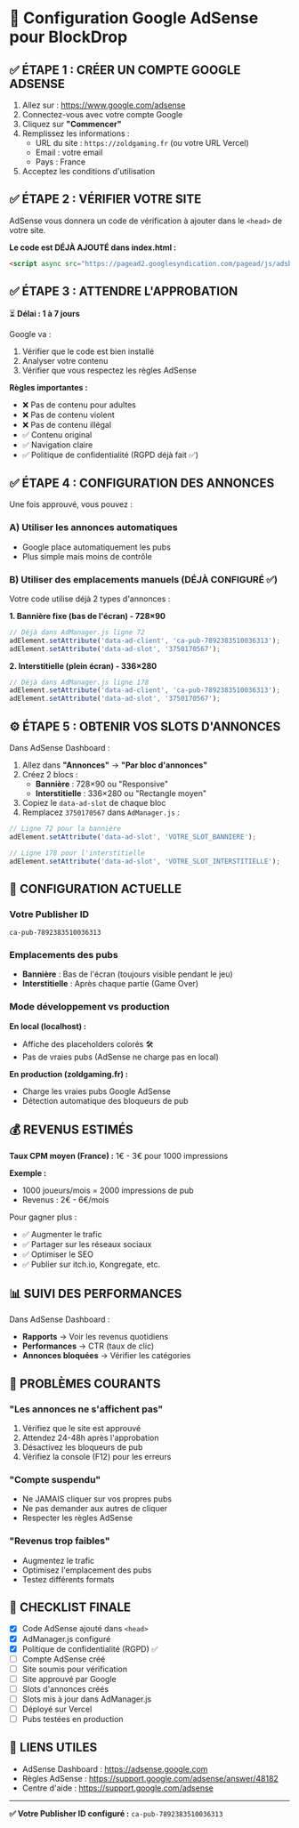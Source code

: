 # 📢 Configuration Google AdSense pour BlockDrop

## ✅ ÉTAPE 1 : CRÉER UN COMPTE GOOGLE ADSENSE

1. Allez sur : https://www.google.com/adsense
2. Connectez-vous avec votre compte Google
3. Cliquez sur **"Commencer"**
4. Remplissez les informations :
   - URL du site : `https://zoldgaming.fr` (ou votre URL Vercel)
   - Email : votre email
   - Pays : France
5. Acceptez les conditions d'utilisation

## ✅ ÉTAPE 2 : VÉRIFIER VOTRE SITE

AdSense vous donnera un code de vérification à ajouter dans le `<head>` de votre site.

**Le code est DÉJÀ AJOUTÉ dans index.html :**
```html
<script async src="https://pagead2.googlesyndication.com/pagead/js/adsbygoogle.js?client=ca-pub-7892383510036313" crossorigin="anonymous"></script>
```

## ✅ ÉTAPE 3 : ATTENDRE L'APPROBATION

⏳ **Délai : 1 à 7 jours**

Google va :
1. Vérifier que le code est bien installé
2. Analyser votre contenu
3. Vérifier que vous respectez les règles AdSense

**Règles importantes :**
- ❌ Pas de contenu pour adultes
- ❌ Pas de contenu violent
- ❌ Pas de contenu illégal
- ✅ Contenu original
- ✅ Navigation claire
- ✅ Politique de confidentialité (RGPD déjà fait ✅)

## ✅ ÉTAPE 4 : CONFIGURATION DES ANNONCES

Une fois approuvé, vous pouvez :

### A) Utiliser les annonces automatiques
- Google place automatiquement les pubs
- Plus simple mais moins de contrôle

### B) Utiliser des emplacements manuels (DÉJÀ CONFIGURÉ ✅)
Votre code utilise déjà 2 types d'annonces :

**1. Bannière fixe (bas de l'écran) - 728×90**
```javascript
// Déjà dans AdManager.js ligne 72
adElement.setAttribute('data-ad-client', 'ca-pub-7892383510036313');
adElement.setAttribute('data-ad-slot', '3750170567');
```

**2. Interstitielle (plein écran) - 336×280**
```javascript
// Déjà dans AdManager.js ligne 178
adElement.setAttribute('data-ad-client', 'ca-pub-7892383510036313');
adElement.setAttribute('data-ad-slot', '3750170567');
```

## ⚙️ ÉTAPE 5 : OBTENIR VOS SLOTS D'ANNONCES

Dans AdSense Dashboard :
1. Allez dans **"Annonces"** → **"Par bloc d'annonces"**
2. Créez 2 blocs :
   - **Bannière** : 728×90 ou "Responsive"
   - **Interstitielle** : 336×280 ou "Rectangle moyen"
3. Copiez le `data-ad-slot` de chaque bloc
4. Remplacez `3750170567` dans `AdManager.js` :

```javascript
// Ligne 72 pour la bannière
adElement.setAttribute('data-ad-slot', 'VOTRE_SLOT_BANNIERE');

// Ligne 178 pour l'interstitielle
adElement.setAttribute('data-ad-slot', 'VOTRE_SLOT_INTERSTITIELLE');
```

## 🔧 CONFIGURATION ACTUELLE

### Votre Publisher ID
```
ca-pub-7892383510036313
```

### Emplacements des pubs
- **Bannière** : Bas de l'écran (toujours visible pendant le jeu)
- **Interstitielle** : Après chaque partie (Game Over)

### Mode développement vs production

**En local (localhost) :**
- Affiche des placeholders colorés 🛠️
- Pas de vraies pubs (AdSense ne charge pas en local)

**En production (zoldgaming.fr) :**
- Charge les vraies pubs Google AdSense
- Détection automatique des bloqueurs de pub

## 💰 REVENUS ESTIMÉS

**Taux CPM moyen (France) :** 1€ - 3€ pour 1000 impressions

**Exemple :**
- 1000 joueurs/mois = 2000 impressions de pub
- Revenus : 2€ - 6€/mois

Pour gagner plus :
- ✅ Augmenter le trafic
- ✅ Partager sur les réseaux sociaux
- ✅ Optimiser le SEO
- ✅ Publier sur itch.io, Kongregate, etc.

## 📊 SUIVI DES PERFORMANCES

Dans AdSense Dashboard :
- **Rapports** → Voir les revenus quotidiens
- **Performances** → CTR (taux de clic)
- **Annonces bloquées** → Vérifier les catégories

## 🚨 PROBLÈMES COURANTS

### "Les annonces ne s'affichent pas"
1. Vérifiez que le site est approuvé
2. Attendez 24-48h après l'approbation
3. Désactivez les bloqueurs de pub
4. Vérifiez la console (F12) pour les erreurs

### "Compte suspendu"
- Ne JAMAIS cliquer sur vos propres pubs
- Ne pas demander aux autres de cliquer
- Respecter les règles AdSense

### "Revenus trop faibles"
- Augmentez le trafic
- Optimisez l'emplacement des pubs
- Testez différents formats

## 📝 CHECKLIST FINALE

- [x] Code AdSense ajouté dans `<head>`
- [x] AdManager.js configuré
- [x] Politique de confidentialité (RGPD) ✅
- [ ] Compte AdSense créé
- [ ] Site soumis pour vérification
- [ ] Site approuvé par Google
- [ ] Slots d'annonces créés
- [ ] Slots mis à jour dans AdManager.js
- [ ] Déployé sur Vercel
- [ ] Pubs testées en production

## 🔗 LIENS UTILES

- AdSense Dashboard : https://adsense.google.com
- Règles AdSense : https://support.google.com/adsense/answer/48182
- Centre d'aide : https://support.google.com/adsense

---

**✅ Votre Publisher ID configuré :** `ca-pub-7892383510036313`
